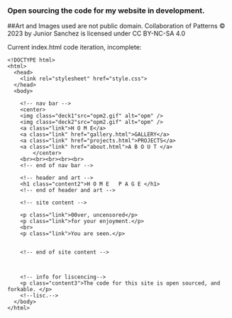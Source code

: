 ### Open sourcing the code for my website in development. 
##Art and Images used are not public domain.  Collaboration of Patterns © 2023 by Junior Sanchez is licensed under CC BY-NC-SA 4.0 

Current index.html code iteration, incomplete:
```
<!DOCTYPE html>
<html>
  <head>
    <link rel="stylesheet" href="style.css">
  </head>
  <body>
    
    <!-- nav bar -->
    <center>
    <img class="deck1"src="opm2.gif" alt="opm" />
    <img class="deck2"src="opm2.gif" alt="opm" />
    <a class="link">H O M E</a>
    <a class="link" href="gallery.html">GALLERY</a>
    <a class="link" href="projects.html">PROJECTS</a>
    <a class="link" href="about.html">A B O U T </a>
        </center>
    <br><br><br><br><br>
    <!-- end of nav bar -->
    
    <!-- header and art -->
    <h1 class="content2">H O M E   P A G E </h1>
    <!-- end of header and art -->
    
    <!-- site content -->
    
    <p class="link">00ver, uncensored</p>
    <p class="link">for your enjoyment.</p>
    <br>
    <p class="link">You are seen.</p>
    

    <!-- end of site content -->



    <!-- info for liscencing-->
    <p class="content3">The code for this site is open sourced, and forkable. </p>
    <!--lisc.-->
  </body>
</html>
```
